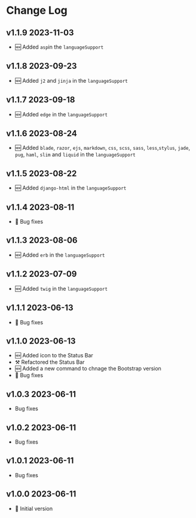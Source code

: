 # Change Log

## v1.1.9 2023-11-03

- 🆕 Added `asp`in the `languageSupport`

## v1.1.8 2023-09-23

- 🆕 Added `j2` and `jinja` in the `languageSupport`

## v1.1.7 2023-09-18

- 🆕 Added `edge` in the `languageSupport`

## v1.1.6 2023-08-24

- 🆕 Added `blade`, `razor`, `ejs`, `markdown`, `css`, `scss`, `sass`, `less`,`stylus`, `jade`, `pug`, `haml`, `slim` and `liquid` in the `languageSupport`

## v1.1.5 2023-08-22

- 🆕 Added `django-html` in the `languageSupport`

## v1.1.4 2023-08-11

- 🐛 Bug fixes

## v1.1.3 2023-08-06

- 🆕 Added `erb` in the `languageSupport`

## v1.1.2 2023-07-09

- 🆕 Added `twig` in the `languageSupport`

## v1.1.1 2023-06-13

- 🐛 Bug fixes

## v1.1.0 2023-06-13

- 🆕 Added icon to the Status Bar
- ⚒️ Refactored the Status Bar
- 🆕 Added a new command to chnage the Bootstrap version
- 🐛 Bug fixes

## v1.0.3 2023-06-11

- Bug fixes

## v1.0.2 2023-06-11

- Bug fixes

## v1.0.1 2023-06-11

- Bug fixes

## v1.0.0 2023-06-11

- 🎉 Initial version
